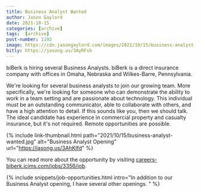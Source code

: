 ```yaml
---
title: Business Analyst Wanted
author: Jason Gaylord
date: 2021-10-15
categories: [archive]
tags:  [archive]
post-number: 1192
image: https://cdn.jasongaylord.com/images/2021/10/15/business-analyst-wanted.jpg
bitly: https://jasong.us/3AyRFsh
---
```


biBerk is hiring several Business Analysts. biBerk is a direct insurance company with offices in Omaha, Nebraska and Wilkes-Barre, Pennsylvania. 

We're looking for several business analysts to join our growing team. More specifically, we're looking for someone who can demonstrate the ability to work in a team setting and are passionate about technology. This individual must be an outstanding communicator, able to collaborate with others, and have a high attention to detail. If this sounds like you, then we should talk. The ideal candidate has experience in commercial property and casualty insurance, but it's not required. Remote opportunities are possible.

{% include link-thumbnail.html path="2021/10/15/business-analyst-wanted.jpg" alt="Business Analyst Opening" url="https://jasong.us/3AhKIfd" %}

You can read more about the opportunity by visiting [careers-biberk.icims.com/jobs/3356/job](https://jasong.us/3AhKIfd).

{% include snippets/job-opportunities.html intro="In addition to our Business Analyst opening, I have several other openings. " %}